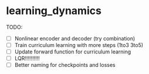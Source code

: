 # learning_dynamics

TODO:
- [ ] Nonlinear encoder and decoder (try combination)
- [ ] Train curriculum learning with more steps (1to3 3to5)
- [ ] Update forward function for curriculum learning
- [ ] LQR!!!!!!!!!!
- [ ] Better naming for checkpoints and losses
